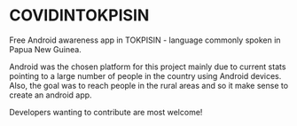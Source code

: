 # COVIDINTOKPISIN
Free Android awareness app in TOKPISIN - language commonly spoken in Papua New Guinea. 


Android was the chosen platform for this project mainly due to current stats pointing to a large number of people in the country using Android devices. Also, the goal was to reach people in the rural areas and so it make sense to create an android app. 

Developers wanting to contribute are most welcome! 

